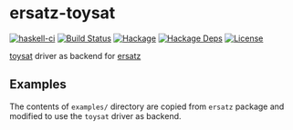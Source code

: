 ersatz-toysat
=============

[![haskell-ci](https://github.com/msakai/ersatz-toysat/workflows/haskell-ci/badge.svg)](https://github.com/msakai/ersatz-toysat/actions)
[![Build Status](https://secure.travis-ci.org/msakai/ersatz-toysat.png?branch=master)](http://travis-ci.org/msakai/ersatz-toysat)
[![Hackage](https://img.shields.io/hackage/v/ersatz-toysat.svg)](https://hackage.haskell.org/package/ersatz-toysat)
[![Hackage Deps](https://img.shields.io/hackage-deps/v/ersatz-toysat.svg)](https://packdeps.haskellers.com/feed?needle=ersatz-toysat)
[![License](https://img.shields.io/badge/License-BSD%203--Clause-blue.svg)](https://opensource.org/licenses/BSD-3-Clause)

[toysat](https://hackage.haskell.org/package/toysolver) driver as backend for [ersatz](https://hackage.haskell.org/package/ersatz)

Examples
--------

The contents of `examples/` directory are copied from `ersatz` package and modified to use the `toysat` driver as backend.
